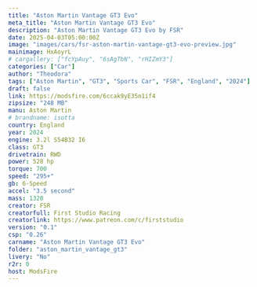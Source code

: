 ```yaml
---
title: "Aston Martin Vantage GT3 Evo"
meta_title: "Aston Martin Vantage GT3 Evo"
description: "Aston Martin Vantage GT3 Evo by FSR"
date: 2025-04-03T05:00:00Z
image: "images/cars/fsr-aston-martin-vantage-gt3-evo-preview.jpg"
mainimage: HxAoyrL
# cargallery: ["fcYpAuy", "6sAgTbN", "rHIZmY3"]
categories: ["Car"]
author: "Theodora"
tags: ["Aston Martin", "GT3", "Sports Car", "FSR", "England", "2024"]
draft: false
link: https://modsfire.com/6ccak9yE35n1if4
zipsize: "248 MB"
manu: Aston Martin
# brandname: isotta
country: England
year: 2024
engine: 3.2l S54B32 I6
class: GT3
drivetrain: RWD
power: 528 hp
torque: 700
speed: "295+"
gb: 6-Speed
accel: "3.5 second"
mass: 1320
creator: FSR
creatorfull: First Studio Racing
creatorlink: https://www.patreon.com/c/firststudio
version: "0.1"
csp: "0.26"
carname: "Aston Martin Vantage GT3 Evo"
folder: "aston_martin_vantage_gt3"
livery: "No"
r2r: 0
host: ModsFire
---
```


